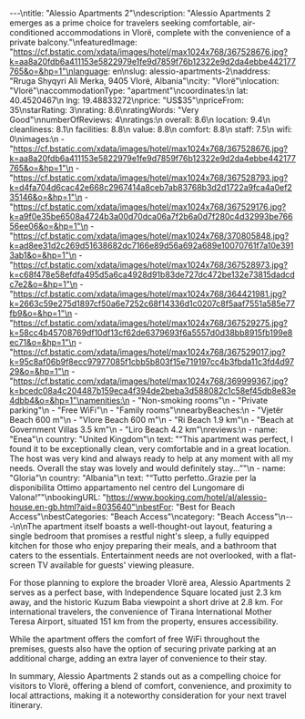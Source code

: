 ---\ntitle: "Alessio Apartments 2"\ndescription: "Alessio Apartments 2 emerges as a prime choice for travelers seeking comfortable, air-conditioned accommodations in Vlorë, complete with the convenience of a private balcony."\nfeaturedImage: "https://cf.bstatic.com/xdata/images/hotel/max1024x768/367528676.jpg?k=aa8a20fdb6a411153e5822979e1fe9d7859f76b12322e9d2da4ebbe442177765&o=&hp=1"\nlanguage: en\nslug: alessio-apartments-2\naddress: "Rruga Shyqyri Ali Merka, 9405 Vlorë, Albania"\ncity: "Vlorë"\nlocation: "Vlorë"\naccommodationType: "apartment"\ncoordinates:\n  lat: 40.4520467\n  lng: 19.48833272\nprice: "US$35"\npriceFrom: 35\nstarRating: 3\nrating: 8.6\nratingWords: "Very Good"\nnumberOfReviews: 4\nratings:\n  overall: 8.6\n  location: 9.4\n  cleanliness: 8.1\n  facilities: 8.8\n  value: 8.8\n  comfort: 8.8\n  staff: 7.5\n  wifi: 0\nimages:\n  - "https://cf.bstatic.com/xdata/images/hotel/max1024x768/367528676.jpg?k=aa8a20fdb6a411153e5822979e1fe9d7859f76b12322e9d2da4ebbe442177765&o=&hp=1"\n  - "https://cf.bstatic.com/xdata/images/hotel/max1024x768/367528793.jpg?k=d4fa704d6cac42e668c2967414a8ceb7ab83768b3d2d1722a9fca4a0ef235146&o=&hp=1"\n  - "https://cf.bstatic.com/xdata/images/hotel/max1024x768/367529176.jpg?k=a9f0e35be6508a4724b3a00d70dca06a7f2b6a0d7f280c4d32993be76656ee06&o=&hp=1"\n  - "https://cf.bstatic.com/xdata/images/hotel/max1024x768/370805848.jpg?k=ad8ee31d2c269d51638682dc7166e89d56a692a689e10070761f7a10e3913ab1&o=&hp=1"\n  - "https://cf.bstatic.com/xdata/images/hotel/max1024x768/367528973.jpg?k=c68f478e58efdfa495d5a6ca4928d91b83de727dc472be132e73815dadcdc7e2&o=&hp=1"\n  - "https://cf.bstatic.com/xdata/images/hotel/max1024x768/364421981.jpg?k=2663c59e275d1897cf50a6e7252c68f14336d1c0207c8f5aaf7551a585e77fb9&o=&hp=1"\n  - "https://cf.bstatic.com/xdata/images/hotel/max1024x768/367529275.jpg?k=58cc4b45708769df10df13cf62de6379693f6a5557d0d38bb8915fb199e8ec71&o=&hp=1"\n  - "https://cf.bstatic.com/xdata/images/hotel/max1024x768/367529017.jpg?k=95c8af06b9f8ecc97977085f1cbb5b803f15e719197cc4b3fbda11c3fd4d9729&o=&hp=1"\n  - "https://cf.bstatic.com/xdata/images/hotel/max1024x768/369999367.jpg?k=bcedc08a4c204487b159eca4f394de2beba3d588082c1c58ef45db8e83e4dbb4&o=&hp=1"\namenities:\n  - "Non-smoking rooms"\n  - "Private parking"\n  - "Free WiFi"\n  - "Family rooms"\nnearbyBeaches:\n  - "Vjetër Beach 600 m"\n  - "Vlore Beach 600 m"\n  - "Ri Beach 1.9 km"\n  - "Beach at Government Villas 3.5 km"\n  - "Liro Beach 4.2 km"\nreviews:\n  - name: "Enea"\n    country: "United Kingdom"\n    text: "“This apartment was perfect, I found it to be exceptionally clean, very comfortable and in a great location. The host was very kind and always ready to help at any moment with all my needs. Overall the stay was lovely and would definitely stay...”"\n  - name: "Gloria"\n    country: "Albania"\n    text: "“Tutto perfetto..Grazie per la disponibilita
Ottimo appartamento nel centro del Lungomare di Valona!”"\nbookingURL: "https://www.booking.com/hotel/al/alessio-house.en-gb.html?aid=8035640"\nbestFor: "Best for Beach Access"\nbestCategories: "Beach Access"\ncategory: "Beach Access"\n---\n\nThe apartment itself boasts a well-thought-out layout, featuring a single bedroom that promises a restful night's sleep, a fully equipped kitchen for those who enjoy preparing their meals, and a bathroom that caters to the essentials. Entertainment needs are not overlooked, with a flat-screen TV available for guests' viewing pleasure.

For those planning to explore the broader Vlorë area, Alessio Apartments 2 serves as a perfect base, with Independence Square located just 2.3 km away, and the historic Kuzum Baba viewpoint a short drive at 2.8 km. For international travelers, the convenience of Tirana International Mother Teresa Airport, situated 151 km from the property, ensures accessibility.

While the apartment offers the comfort of free WiFi throughout the premises, guests also have the option of securing private parking at an additional charge, adding an extra layer of convenience to their stay.

In summary, Alessio Apartments 2 stands out as a compelling choice for visitors to Vlorë, offering a blend of comfort, convenience, and proximity to local attractions, making it a noteworthy consideration for your next travel itinerary.